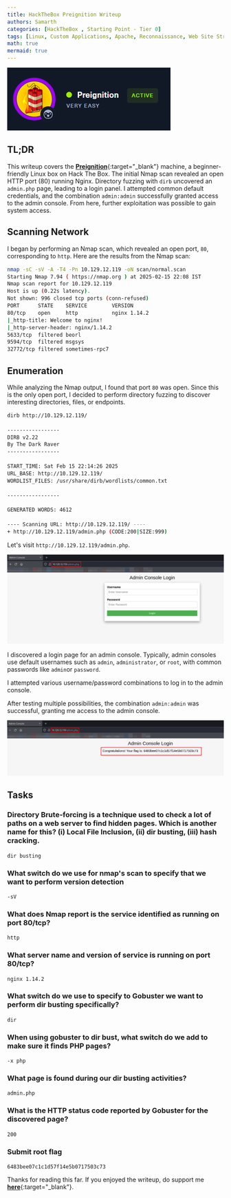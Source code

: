 ```yaml
---
title: HackTheBox Preignition Writeup
authors: Samarth
categories: [HackTheBox , Starting Point - Tier 0]
tags: [Linux, Custom Applications, Apache, Reconnaissance, Web Site Structure Discovery, Default Credentials]
math: true
mermaid: true
---
```


![Preignition-HTB](/assets/images/starting-point/Preignition-HTB/banner.png)

## TL;DR

This writeup covers the [__Preignition__](https://app.hackthebox.com/starting-point){:target="_blank"} machine, a beginner-friendly Linux box on Hack The Box. The initial Nmap scan revealed an open HTTP port (80) running Nginx. Directory fuzzing with `dirb` uncovered an `admin.php` page, leading to a login panel. I attempted common default credentials, and the combination `admin:admin` successfully granted access to the admin console. From here, further exploitation was possible to gain system access.

## Scanning Network

I began by performing an Nmap scan, which revealed an open port, `80`, corresponding to `http`. Here are the results from the Nmap scan:

```bash
nmap -sC -sV -A -T4 -Pn 10.129.12.119 -oN scan/normal.scan
Starting Nmap 7.94 ( https://nmap.org ) at 2025-02-15 22:08 IST
Nmap scan report for 10.129.12.119
Host is up (0.22s latency).
Not shown: 996 closed tcp ports (conn-refused)
PORT      STATE    SERVICE        VERSION
80/tcp    open     http           nginx 1.14.2
|_http-title: Welcome to nginx!
|_http-server-header: nginx/1.14.2
5633/tcp  filtered beorl
9594/tcp  filtered msgsys
32772/tcp filtered sometimes-rpc7
```

## Enumeration

While analyzing the Nmap output, I found that port `80` was open. Since this is the only open port, I decided to perform directory fuzzing to discover interesting directories, files, or endpoints.

```bash
dirb http://10.129.12.119/                                                                                                                                                                       

-----------------
DIRB v2.22    
By The Dark Raver
-----------------

START_TIME: Sat Feb 15 22:14:26 2025
URL_BASE: http://10.129.12.119/
WORDLIST_FILES: /usr/share/dirb/wordlists/common.txt

-----------------

GENERATED WORDS: 4612                                                          

---- Scanning URL: http://10.129.12.119/ ----
+ http://10.129.12.119/admin.php (CODE:200|SIZE:999)   
```

Let's visit `http://10.129.12.119/admin.php`.

![Target Website](/assets/images/starting-point/Preignition-HTB/1.png)

I discovered a login page for an admin console. Typically, admin consoles use default usernames such as `admin`, `administrator`, or `root`, with common passwords like `admin`or `password`. 

I attempted various username/password combinations to log in to the admin console.

After testing multiple possibilities, the combination `admin:admin` was successful, granting me access to the admin console.

![Admin Console](/assets/images/starting-point/Preignition-HTB/2.png)


## Tasks

### Directory Brute-forcing is a technique used to check a lot of paths on a web server to find hidden pages. Which is another name for this? (i) Local File Inclusion, (ii) dir busting, (iii) hash cracking.

```plaintext
dir busting
```

### What switch do we use for nmap's scan to specify that we want to perform version detection

```plaintext
-sV
```

### What does Nmap report is the service identified as running on port 80/tcp?

```plaintext
http
```

### What server name and version of service is running on port 80/tcp?

```plaintext
nginx 1.14.2
```

### What switch do we use to specify to Gobuster we want to perform dir busting specifically?

```plaintext
dir
```

### When using gobuster to dir bust, what switch do we add to make sure it finds PHP pages?

```plaintext
-x php
```

### What page is found during our dir busting activities?

```plaintext
admin.php
```

### What is the HTTP status code reported by Gobuster for the discovered page?

```plaintext
200
```

### Submit root flag

```plaintext
6483bee07c1c1d57f14e5b0717503c73
```

Thanks for reading this far. If you enjoyed the writeup, do support me [__here__](https://www.buymeacoffee.com/h4xplo1t){:target="_blank"}.